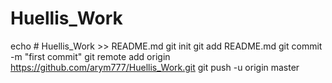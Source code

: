 # Huellis_Work
echo # Huellis_Work >> README.md
git init
git add README.md
git commit -m "first commit"
git remote add origin https://github.com/arym777/Huellis_Work.git
git push -u origin master

